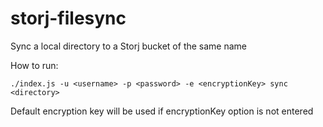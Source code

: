 # storj-filesync

Sync a local directory to a Storj bucket of the same name

How to run:
```
./index.js -u <username> -p <password> -e <encryptionKey> sync <directory>
```

Default encryption key will be used if encryptionKey option is not entered
